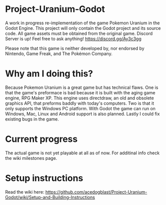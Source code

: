 # Project-Uranium-Godot
A work in progress re-implementation of the game Pokemon Uranium in the Godot Engine.
This project will only contain the Godot project and its source code. All game assets must be obtained from the original game. 
Discord Server is up! Feel free to ask anything! https://discord.gg/Ay3c3gg

Please note that this game is neither developed by, nor endorsed by Nintendo, Game Freak, and The Pokémon Company.

# Why am I doing this?
Because Pokemon Uranium is a great game but has technical flaws. 
One is that the game's preformace is bad because it is built with the aging game engine, RPG Maker XP. This engine uses directdraw, an old and obsolete graphics API, that preforms baddly with today's computers. 
Two is that it only supports the Windows PC platform. With Godot the game can run on Windows, Mac, Linux and Android support is also planned.
Lastly I could fix existing bugs in the game.

# Current progress
The actual game is not yet playable at all as of now.
For additinal info check the wiki milestones page.

# Setup instructions
Read the wiki here: https://github.com/acedogblast/Project-Uranium-Godot/wiki/Setup-and-Building-Instructions
